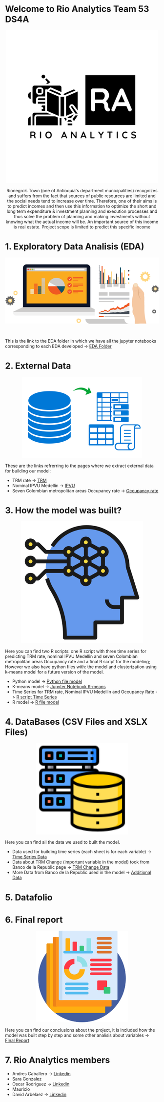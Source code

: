
 # Welcome to Rio Analytics Team 53 DS4A



<p align="center">
<img src="./Images/Rio%20Analytics-logos_black.png" width="500" height="500" class="center">
 </p>
 
 <p align="center">
Rionegro’s Town (one of Antioquia's department municipalities) recognizes and suffers from the fact  that sources of public resources are limited and the social needs tend to increase over time. Therefore, one of their aims is to predict incomes and then use this information to optimize the short and long term expenditure & investment planning and execution processes and thus solve the problem of planning and making investments without knowing what the actual income will be. An important source of this income is real estate. Project scope is limited to predict this specific income
 </p>




# 1. Exploratory Data Analisis (EDA)

<p align="center">
<img src="Images/EDA_Icon.png" class="center">
 </p><br/>


This is the link to the EDA folder in which we have all the jupyter notebooks corresponding to each EDA developed -> [EDA Folder](./EDA)

# 2. External Data

<p align="center">
<img src="Images/extrac_data.png" class="center">
 </p>


These are the links refrerring to the pages where we extract external data for building our model:
 - TRM rate -> [TRM](https://www.banrep.gov.co/es/estadisticas/trm)
 - Nominal IPVU Medellin -> [IPVU](https://www.banrep.gov.co/es/estadisticas/indice-precios-vivienda-usada-ipvu)
 - Seven Colombian metropolitan areas Occupancy rate -> [Occupancy rate](https://www.banrep.gov.co/es/estadisticas/tasas-ocupacion-y-desempleo)

# 3. How the model was built?

<p align="center">
<img src="Images/machine-learning.png" width=400 height=400 class="center">
 </p>

 Here you can find two R scripts: one R script with three time series for predicting TRM rate, nominal IPVU Medellin and seven Colombian metropolitan areas Occupancy rate and a final R script for the modeling; However we also have python files with: the model and clusterization using k-means model for a future version of the model.
  - Python model -> [Python file model](./Model/Model.py)
  - K-means model -> [Jupyter Notebook K-means](./Model/Cluster%20predial.ipynb)
  - Time Series for TRM rate, Nominal IPVU Medellin and Occupancy Rate ->  [R script Time Series](./Model/codigo%20series%20de%20tiempo.R)
  - R model -> [R file model](./Model/Código_modelamiento.R)

# 4. DataBases (CSV Files and XSLX Files)

<p align="center">
<img src="Images/databases.png" width=300 height=300 class="center">
 </p>
 
 Here you can find all the data we used to built the model.
 - Data used for building time series (each sheet is for each variable) -> [Time Series Data](./DataBases%20(CSV%20Files)/series%20pronóticos.xlsx)
 - Data about TRM Change (important variable in the model) took from Banco de la Republic page -> [TRM Change Data](./DataBases%20(CSV%20Files)/pronosticos_analisis_BR.xlsx)
 - More Data from Banco de la Republic used in the model -> [Additional Data](./DataBases%20(CSV%20Files)/Series_Variables_modelo_BR.xlsx)

# 5. Datafolio

# 6. Final report

 <p align="center">
<img src="Images/report.png" width=300 height=300 class="center">
 </p>
 
 Here you can find our conclusions about the project, it is included how the model was built step by step and some other analisis about variables -> 
 [Final Report](./FinalReport/FinalReport.pdf) 
 
 # 7. Rio Analytics members
  - Andres Caballero -> [Linkedin](https://www.linkedin.com/in/andres-caballero)
  - Sara Gonzalez 
  - Oscar Rodriguez -> [Linkedin](www.linkedin.com/in/oscar-julian-rodriguez-cardenas-5b2b721bb)
  - Mauricio 
  - David Arbelaez -> [Linkedin](http://www.linkedin.com/in/david-arbelaez-2aab30a7)
 









